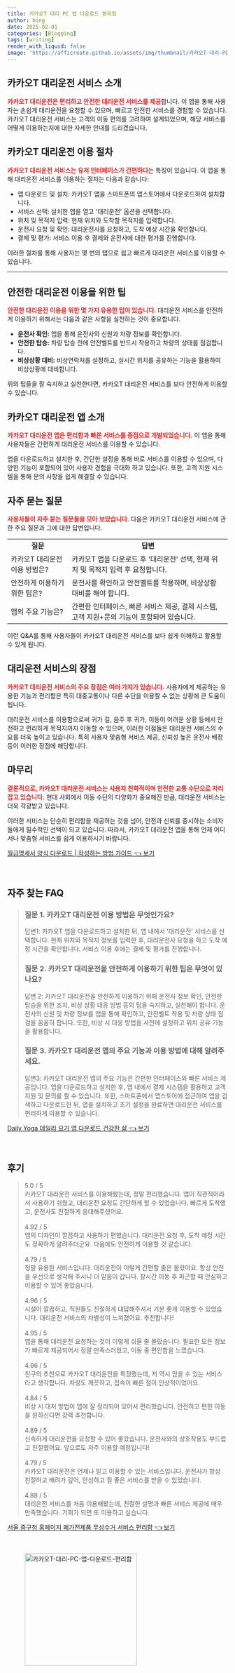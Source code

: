 ```yaml
---
title: 카카오T 대리 PC 앱 다운로드 편리함
author: bing
date: 2025-02-01
categories: [Blogging]
tags: [writing]
render_with_liquid: false
image: 'https://afficreate.github.io/assets/img/thumbnail/카카오T-대리-PC-앱-다운로드-편리함.webp'
---
```



<h2 id='카카오T 대리운전 서비스 소개'>카카오T 대리운전 서비스 소개</h2>

<p><b><span style="color: #ee2323;">카카오T 대리운전은 편리하고 안전한 대리운전 서비스를 제공</span></b>합니다. 이 앱을 통해 사용자는 손쉽게 대리운전을 요청할 수 있으며, 빠르고 안전한 서비스를 경험할 수 있습니다. 카카오T 대리운전 서비스는 고객의 이동 편의를 고려하여 설계되었으며, 해당 서비스를 어떻게 이용하는지에 대한 자세한 안내를 드리겠습니다.</p>

<h2 id='이용 절차'>카카오T 대리운전 이용 절차</h2>

<p><b><span style="color: #ee2323;">카카오T 대리운전 서비스는 유저 인터페이스가 간편하다</span></b>는 특징이 있습니다. 이 앱을 통해 대리운전 서비스를 이용하는 절차는 다음과 같습니다:</p>

<ul>
    <li>앱 다운로드 및 설치: 카카오T 앱을 스마트폰의 앱스토어에서 다운로드하여 설치합니다.</li>
    <li>서비스 선택: 설치한 앱을 열고 '대리운전' 옵션을 선택합니다.</li>
    <li>위치 및 목적지 입력: 현재 위치와 도착할 목적지를 입력합니다.</li>
    <li>운전사 요청 및 확인: 대리운전사를 요청하고, 도착 예상 시간을 확인합니다.</li>
    <li>결제 및 평가: 서비스 이용 후 결제와 운전사에 대한 평가를 진행합니다.</li>
</ul>

<p>이러한 절차를 통해 사용자는 몇 번의 탭으로 쉽고 빠르게 대리운전 서비스를 이용할 수 있습니다.</p>

<hr />

<h2 id='안전한 이용 팁'>안전한 대리운전 이용을 위한 팁</h2>

<p><b><span style="color: #ee2323;">안전한 대리운전 이용을 위한 몇 가지 유용한 팁이 있습니다</span></b>. 대리운전 서비스를 안전하게 이용하기 위해서는 다음과 같은 사항을 실천하는 것이 중요합니다.</p>

<ul>
    <li><b>운전사 확인:</b> 앱을 통해 운전사의 신원과 차량 정보를 확인합니다.</li>
    <li><b>안전한 탑승:</b> 차량 탑승 전에 안전벨트를 반드시 착용하고 차량의 상태를 점검합니다.</li>
    <li><b>비상상황 대비:</b> 비상연락처를 설정하고, 실시간 위치를 공유하는 기능을 활용하여 비상상황에 대비합니다.</li>
</ul>

<p>위의 팁들을 잘 숙지하고 실천한다면, 카카오T 대리운전 서비스를 보다 안전하게 이용할 수 있습니다.</p>

<h2 id='카카오T 대리운전 앱 소개'>카카오T 대리운전 앱 소개</h2>

<p><b><span style="color: #ee2323;">카카오T 대리운전 앱은 편리함과 빠른 서비스를 중점으로 개발되었습니다.</span></b> 이 앱을 통해 사용자들은 간편하게 대리운전 서비스를 이용할 수 있습니다.</p>

<p>앱을 다운로드하고 설치한 후, 간단한 설정을 통해 바로 서비스를 이용할 수 있으며, 다양한 기능이 포함되어 있어 사용자 경험을 극대화 하고 있습니다. 또한, 고객 지원 시스템을 통해 문의 사항을 쉽게 해결할 수 있습니다.</p>

<h2 id='자주 묻는 질문'>자주 묻는 질문</h2>

<p><b><span style="color: #ee2323;">사용자들이 자주 묻는 질문들을 모아 보았습니다</span></b>. 다음은 카카오T 대리운전 서비스에 관한 주요 질문과 그에 대한 답변입니다.</p>

<table>
    <tr>
        <td style="text-align: center; height: 17px;"><b>질문</b></td>
        <td style="text-align: center; height: 17px;"><b>답변</b></td>
    </tr>
    <tr>
        <td>카카오T 대리운전 이용 방법은?</td>
        <td>카카오T 앱을 다운로드 후 '대리운전' 선택, 현재 위치 및 목적지 입력 후 요청합니다.</td>
    </tr>
    <tr>
        <td>안전하게 이용하기 위한 팁은?</td>
        <td>운전사를 확인하고 안전벨트를 착용하며, 비상상황 대비를 해야 합니다.</td>
    </tr>
    <tr>
        <td>앱의 주요 기능은?</td>
        <td>간편한 인터페이스, 빠른 서비스 제공, 결제 시스템, 고객 지원+문의 기능이 포함되어 있습니다.</td>
    </tr>
</table>

<p>이런 Q&A를 통해 사용자들이 카카오T 대리운전 서비스를 보다 쉽게 이해하고 활용할 수 있게 됩니다.</p>

<h2 id='대리운전 서비스의 장점'>대리운전 서비스의 장점</h2>

<p><b><span style="color: #ee2323;">카카오T 대리운전 서비스의 주요 장점은 여러 가지가 있습니다.</span></b> 사용자에게 제공하는 유용한 기능과 편리함은 특히 대중교통이나 다른 수단을 이용할 수 없는 상황에 큰 도움이 됩니다.</p>

<p>대리운전 서비스를 이용함으로써 귀가 길, 음주 후 귀가, 이동이 어려운 상황 등에서 안전하고 편리하게 목적지까지 이동할 수 있으며, 이러한 이점들은 대리운전 서비스의 수요를 더욱 높이고 있습니다. 특히 사용자 맞춤형 서비스 제공, 신뢰성 높은 운전사 배정 등이 이러한 장점에 해당합니다.</p>

<h2 id='마무리'>마무리</h2>

<p><b><span style="color: #ee2323;">결론적으로, 카카오T 대리운전 서비스는 사용자 친화적이며 안전한 교통 수단으로 자리 잡고 있습니다.</span></b> 현대 사회에서 이동 수단의 다양화가 중요해진 만큼, 대리운전 서비스는 더욱 각광받고 있습니다.</p>

<p>이러한 서비스는 단순히 편리함을 제공하는 것을 넘어, 안전과 신뢰를 중시하는 소비자들에게 필수적인 선택이 되고 있습니다. 따라서, 카카오T 대리운전 앱을 통해 언제 어디서나 맞춤형 서비스를 쉽게 이용하시기 바랍니다.</p>


<p><a class="click-button" title="월급명세서 양식 다운로드 | 작성하는 방법 가이드" href="https://afficreate.github.io/posts/%EC%9B%94%EA%B8%89%EB%AA%85%EC%84%B8%EC%84%9C-%EC%96%91%EC%8B%9D-%EB%8B%A4%EC%9A%B4%EB%A1%9C%EB%93%9C-%EC%9E%91%EC%84%B1%ED%95%98%EB%8A%94-%EB%B0%A9%EB%B2%95-%EA%B0%80%EC%9D%B4%EB%93%9C/" rel="dofollow">월급명세서 양식 다운로드 | 작성하는 방법 가이드 👈 보기</a></p><br>
<h2 id='자주_찾는_FAQ'>자주 찾는 FAQ</h2>
<div itemscope="" itemtype="https://schema.org/FAQPage"> 
<blockquote> 
<div itemscope="" itemprop="mainEntity" itemtype="https://schema.org/Question"> 
<h3 itemprop="name">질문 1. 카카오T 대리운전 이용 방법은 무엇인가요?</h3> 
<div itemscope="" itemprop="acceptedAnswer" itemtype="https://schema.org/Answer"> 
<span itemprop="text"> 
<p>답변1: 카카오T 앱을 다운로드하고 설치한 뒤, 앱 내에서 '대리운전' 서비스를 선택합니다. 현재 위치와 목적지 정보를 입력한 후, 대리운전사 요청을 하고 도착 예정 시간을 확인합니다. 서비스 이용 후에는 결제 및 평가를 진행합니다.</p> 
</span> 
</div> 
</div> 

<div itemscope="" itemprop="mainEntity" itemtype="https://schema.org/Question"> 
<h3 itemprop="name">질문 2. 카카오T 대리운전을 안전하게 이용하기 위한 팁은 무엇이 있나요?</h3> 
<div itemscope="" itemprop="acceptedAnswer" itemtype="https://schema.org/Answer"> 
<span itemprop="text"> 
<p>답변 2: 카카오T 대리운전을 안전하게 이용하기 위해 운전사 정보 확인, 안전한 탑승을 위한 조치, 비상 상황 대응 방법 등의 팁을 숙지하고, 실천해야 합니다. 운전사의 신원 및 차량 정보를 앱을 통해 확인하고, 안전벨트 착용 및 차량 상태 점검을 꼼꼼히 합니다. 또한, 비상 시 대응 방법을 사전에 설정하고 위치 공유 기능을 활용합니다.</p> 
</span> 
</div> 
</div> 

<div itemscope="" itemprop="mainEntity" itemtype="https://schema.org/Question"> 
<h3 itemprop="name">질문 3. 카카오T 대리운전 앱의 주요 기능과 이용 방법에 대해 알려주세요.</h3> 
<div itemscope="" itemprop="acceptedAnswer" itemtype="https://schema.org/Answer"> 
<span itemprop="text"> 
<p>답변3: 카카오T 대리운전 앱의 주요 기능은 간편한 인터페이스와 빠른 서비스 제공입니다. 앱을 다운로드하고 설치한 후, 앱 내에서 결제 시스템을 활용하고 고객 지원 및 문의를 할 수 있습니다. 또한, 스마트폰에서 앱스토어에 접근하여 앱을 검색하고 다운로드한 뒤, 앱을 설치하고 초기 설정을 완료하면 대리운전 서비스를 편리하게 이용할 수 있습니다.</p> 
</span> 
</div> 
</div> 
</blockquote> 
</div>
<p><a class="click-button" title="Daily Yoga 데일리 요가 앱 다운로드 건강한 삶" href="https://afficreate.github.io/posts/Daily-Yoga-%EB%8D%B0%EC%9D%BC%EB%A6%AC-%EC%9A%94%EA%B0%80-%EC%95%B1-%EB%8B%A4%EC%9A%B4%EB%A1%9C%EB%93%9C-%EA%B1%B4%EA%B0%95%ED%95%9C-%EC%82%B6/" rel="dofollow">Daily Yoga 데일리 요가 앱 다운로드 건강한 삶 👈 보기</a></p><br>
<h2 id='후기'>후기</h2>
<div itemscope itemtype="https://schema.org/Product">
  <blockquote>
  <div itemprop="review" itemscope itemtype="https://schema.org/Review">
      <div itemprop="reviewRating" itemscope itemtype="https://schema.org/Rating"> <span itemprop="ratingValue">5.0</span> / <span itemprop="bestRating">5</span> </div>
      <span itemprop="reviewBody">카카오T 대리운전 서비스를 이용해봤는데, 정말 편리했습니다. 앱이 직관적이라서 사용하기 쉬웠고, 대리운전 요청도 간단하게 할 수 있었습니다. 빠르게 도착했고, 운전사도 친절하게 응대해주셨어요.</span>
  </div>
  <br>
  <div itemprop="review" itemscope itemtype="https://schema.org/Review">
      <div itemprop="reviewRating" itemscope itemtype="https://schema.org/Rating"> <span itemprop="ratingValue">4.92</span> / <span itemprop="bestRating">5</span> </div>
      <span itemprop="reviewBody">앱의 디자인이 깔끔하고 사용하기 편했습니다. 대리운전 요청 후, 도착 예정 시간도 정확하게 알려주더군요. 다음에도 안전하게 이용할 것 같습니다.</span>
  </div>
  <br>
  <div itemprop="review" itemscope itemtype="https://schema.org/Review">
      <div itemprop="reviewRating" itemscope itemtype="https://schema.org/Rating"> <span itemprop="ratingValue">4.79</span> / <span itemprop="bestRating">5</span> </div>
      <span itemprop="reviewBody">정말 유용한 서비스입니다. 대리운전이 이렇게 간편할 줄은 몰랐어요. 항상 안전을 우선으로 생각해 주시니 더 믿음이 갑니다. 장시간 이동 후 피곤할 때 안심하고 이용할 수 있어 좋았습니다.</span>
  </div>
  <br>
  <div itemprop="review" itemscope itemtype="https://schema.org/Review">
      <div itemprop="reviewRating" itemscope itemtype="https://schema.org/Rating"> <span itemprop="ratingValue">4.96</span> / <span itemprop="bestRating">5</span> </div>
      <span itemprop="reviewBody">시설이 깔끔하고, 직원들도 친절하게 대답해주셔서 기분 좋게 이용할 수 있었습니다. 대리운전 서비스의 차별성이 느껴졌어요. 추천합니다!</span>
  </div>
  <br>
  <div itemprop="review" itemscope itemtype="https://schema.org/Review">
      <div itemprop="reviewRating" itemscope itemtype="https://schema.org/Rating"> <span itemprop="ratingValue">4.95</span> / <span itemprop="bestRating">5</span> </div>
      <span itemprop="reviewBody">앱을 통해 대리운전 요청하는 것이 이렇게 쉬울 줄 몰랐습니다. 필요한 모든 정보가 빠르게 제공되어서 정말 만족스러웠고, 이동 중 편안함을 느꼈습니다.</span>
  </div>
  <br>
  <div itemprop="review" itemscope itemtype="https://schema.org/Review">
      <div itemprop="reviewRating" itemscope itemtype="https://schema.org/Rating"> <span itemprop="ratingValue">4.96</span> / <span itemprop="bestRating">5</span> </div>
      <span itemprop="reviewBody">친구의 추천으로 카카오T 대리운전을 특정했는데, 저 역시 믿을 수 있는 서비스라고 생각합니다. 차량도 깨끗하고, 접속이 빠른 점이 인상적이었어요.</span>
  </div>
  <br>
  <div itemprop="review" itemscope itemtype="https://schema.org/Review">
      <div itemprop="reviewRating" itemscope itemtype="https://schema.org/Rating"> <span itemprop="ratingValue">4.84</span> / <span itemprop="bestRating">5</span> </div>
      <span itemprop="reviewBody">비상 시 대처 방법이 앱에 잘 정리되어 있어서 편리했습니다. 안전하고 편한 이동을 원하신다면 강력 추천합니다.</span>
  </div>
  <br>
  <div itemprop="review" itemscope itemtype="https://schema.org/Review">
      <div itemprop="reviewRating" itemscope itemtype="https://schema.org/Rating"> <span itemprop="ratingValue">4.89</span> / <span itemprop="bestRating">5</span> </div>
      <span itemprop="reviewBody">신속하게 대리운전을 요청할 수 있어 좋았습니다. 운전사와의 상호작용도 부드럽고 친절했어요. 앞으로도 자주 이용할 예정입니다!</span>
  </div>
  <br>
  <div itemprop="review" itemscope itemtype="https://schema.org/Review">
      <div itemprop="reviewRating" itemscope itemtype="https://schema.org/Rating"> <span itemprop="ratingValue">4.79</span> / <span itemprop="bestRating">5</span> </div>
      <span itemprop="reviewBody">카카오T 대리운전은 언제나 믿고 이용할 수 있는 서비스입니다. 운전사가 항상 친절하고 배려가 깊어, 안심하고 질 좋은 서비스를 받을 수 있었습니다.</span>
  </div>
  <br>
  <div itemprop="review" itemscope itemtype="https://schema.org/Review">
      <div itemprop="reviewRating" itemscope itemtype="https://schema.org/Rating"> <span itemprop="ratingValue">4.88</span> / <span itemprop="bestRating">5</span> </div>
      <span itemprop="reviewBody">대리운전 서비스를 처음 이용해봤는데, 친절한 설명과 빠른 서비스 제공에 매우 만족했습니다. 기회가 되면 또 이용하고 싶습니다.</span>
  </div>
  </blockquote>
</div>
<p><a class="click-button" title="서울 중구청 홈페이지 폐가전제품 무상수거 서비스 편리함" href="https://afficreate.github.io/posts/%EC%84%9C%EC%9A%B8-%EC%A4%91%EA%B5%AC%EC%B2%AD-%ED%99%88%ED%8E%98%EC%9D%B4%EC%A7%80-%ED%8F%90%EA%B0%80%EC%A0%84%EC%A0%9C%ED%92%88-%EB%AC%B4%EC%83%81%EC%88%98%EA%B1%B0-%EC%84%9C%EB%B9%84%EC%8A%A4-%ED%8E%B8%EB%A6%AC%ED%95%A8/" rel="dofollow">서울 중구청 홈페이지 폐가전제품 무상수거 서비스 편리함 👈 보기</a></p><br>
<figure class="image"><img src="https://afficreate.github.io/assets/img/thumbnail/카카오T-대리-PC-앱-다운로드-편리함.webp" alt="카카오T-대리-PC-앱-다운로드-편리함" width="256" height="256"></figure>
